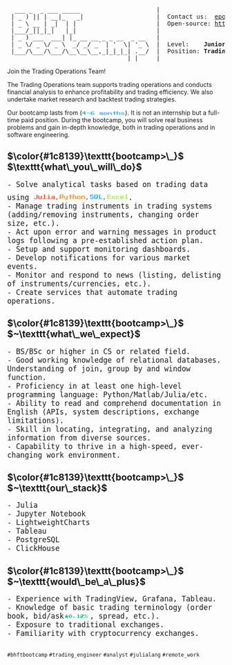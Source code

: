 <pre>
  ___ _  _ ___ _____                     |
 | _ ) || | __|_   _|                    |  Contact us:  <a href="mailto: epopova@bhft.com">epopova@bhft.com</a>
 | _ \ __ | _|  | |                      |  Open-source: <a href="https://github.com/bhftbootcamp">https://github.com/bhftbootcamp</a>
 |___/_||_|_|   |_|                      |
 | _ ) ___  ___| |_ __ __ _ _ __  _ __   |  
 | _ \/ _ \/ _ \  _/ _/ _` | '  \| '_ \  |  Level:    <b>Junior</b>
 |___/\___/\___/\__\__\__,_|_|_|_| .__/  |  Position: <b>TradingOps Analyst</b>
                                 |_|     |
</pre>

Join the Trading Operations Team!

The Trading Operations team supports trading operations and conducts financial analysis to enhance profitability and trading efficiency. We also undertake market research and backtest trading strategies.

Our bootcamp lasts from (<img align=bottom src=/assets/4_6_months.gif width=100px height=12px>). It is not an internship but a full-time paid position. During the bootcamp, you will solve real business problems and gain in-depth knowledge, both in trading operations and in software engineering.

<h2>$\color{#1c8139}\texttt{bootcamp>\_}$ $\texttt{what\_you\_will\_do}$</h2>

<div style="font-family: monospace; font-size: 1.2em;">
- Solve analytical tasks based on trading data using <img src=/assets/julia_python_sql_excel.gif width=220px height=26px>.<br>
- Manage trading instruments in trading systems (adding/removing instruments, changing order size, etc.).<br>
- Act upon error and warning messages in product logs following a pre-established action plan.<br>
- Setup and support monitoring dashboards.<br>
- Develop notifications for various market events.<br>
- Monitor and respond to news (listing, delisting of instruments/currencies, etc.).<br>
- Create services that automate trading operations.<br>
</div>

<h2>$\color{#1c8139}\texttt{bootcamp>\_}$ $~\texttt{what\_we\_expect}$</h2>

<div style="font-family: monospace; font-size: 1.2em;">
- BS/BSc or higher in CS or related field.<br>
- Good working knowledge of relational databases. Understanding of join, group by and window function.<br>
- Proficiency in at least one high-level programming language: Python/Matlab/Julia/etc.<br>
- Ability to read and comprehend documentation in English (APIs, system descriptions, exchange limitations).<br>
- Skill in locating, integrating, and analyzing information from diverse sources.<br>
- Capability to thrive in a high-speed, ever-changing work environment.<br>
</div>

<h2>$\color{#1c8139}\texttt{bootcamp>\_}$ $~\texttt{our\_stack}$</h2>

<div style="font-family: monospace; font-size: 1.2em;">
- Julia<br>
- Jupyter Notebook<br>
- LightweightCharts<br>
- Tableau<br>
- PostgreSQL<br>
- ClickHouse<br>
</div>

<h2>$\color{#1c8139}\texttt{bootcamp>\_}$ $~\texttt{would\_be\_a\_plus}$</h2>

<div style="font-family: monospace; font-size: 1.2em;">
- Experience with TradingView, Grafana, Tableau.<br>
- Knowledge of basic trading terminology (order book, bid/ask<img align=bottom src=/assets/bid_ask.gif width=60px height=12px>, spread, etc.).<br>
- Exposure to traditional exchanges.<br>
- Familiarity with cryptocurrency exchanges.<br>
</div>

##

`#bhftbootcamp` `#trading_engineer` `#analyst` `#julialang` `#remote_work`
